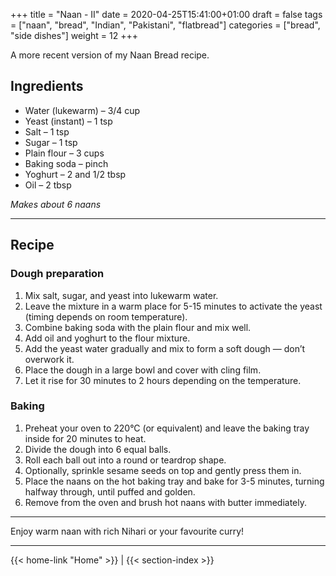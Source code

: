 +++
title = "Naan - II"
date = 2020-04-25T15:41:00+01:00
draft = false
tags = ["naan", "bread", "Indian", "Pakistani", "flatbread"]
categories = ["bread", "side dishes"]
weight = 12
+++

A more recent version of my Naan Bread recipe.

## Ingredients

- Water (lukewarm) – 3/4 cup  
- Yeast (instant) – 1 tsp  
- Salt – 1 tsp  
- Sugar – 1 tsp  
- Plain flour – 3 cups  
- Baking soda – pinch  
- Yoghurt – 2 and 1/2 tbsp  
- Oil – 2 tbsp  

*Makes about 6 naans*

---

## Recipe

### Dough preparation

1. Mix salt, sugar, and yeast into lukewarm water.  
2. Leave the mixture in a warm place for 5-15 minutes to activate the yeast (timing depends on room temperature).  
3. Combine baking soda with the plain flour and mix well.  
4. Add oil and yoghurt to the flour mixture.  
5. Add the yeast water gradually and mix to form a soft dough — don’t overwork it.  
6. Place the dough in a large bowl and cover with cling film.  
7. Let it rise for 30 minutes to 2 hours depending on the temperature.  

### Baking

1. Preheat your oven to 220°C (or equivalent) and leave the baking tray inside for 20 minutes to heat.  
2. Divide the dough into 6 equal balls.  
3. Roll each ball out into a round or teardrop shape.  
4. Optionally, sprinkle sesame seeds on top and gently press them in.  
5. Place the naans on the hot baking tray and bake for 3-5 minutes, turning halfway through, until puffed and golden.  
6. Remove from the oven and brush hot naans with butter immediately.  

---

Enjoy warm naan with rich Nihari or your favourite curry!

---
{{< home-link "Home" >}} | {{< section-index >}}